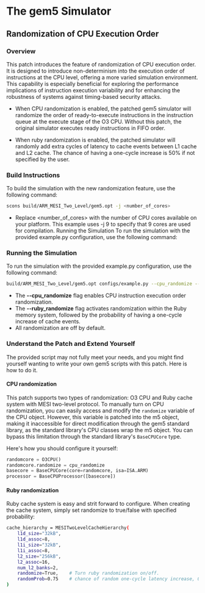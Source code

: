 # The gem5 Simulator

## Randomization of CPU Execution Order

### Overview

This patch introduces the feature of randomization of CPU execution order. It is designed to introduce non-determinism into the execution order of instructions at the CPU level, offering a more varied simulation environment. This capability is especially beneficial for exploring the performance implications of instruction execution variability and for enhancing the robustness of systems against timing-based security attacks. 

* When CPU randomization is enabled, the patched gem5 simulator will randomize the order of ready-to-execute instructions in the instruction queue at the execute stage of the O3 CPU. Without this patch, the original simulator executes ready instructions in FIFO order. 

* When ruby randomization is enabled, the patched simulator will randomly add extra cycles of latency to cache events between L1 cache and L2 cache. The chance of having a one-cycle increase is 50% if not specified by the user.


### Build Instructions

To build the simulation with the new randomization feature, use the following command:

```bash
scons build/ARM_MESI_Two_Level/gem5.opt -j <number_of_cores>
```
* Replace <number_of_cores> with the number of CPU cores available on your platform. This example uses -j 9 to specify that 9 cores are used for compilation.
Running the Simulation
To run the simulation with the provided example.py configuration, use the following command:


### Running the Simulation
To run the simulation with the provided example.py configuration, use the following command:
```bash
build/ARM_MESI_Two_Level/gem5.opt configs/example.py --cpu_randomize --ruby_randomize <chance of extra cycle latency>
```
* The **--cpu_randomize** flag enables CPU instruction execution order randomization.
* The **--ruby_randomize** flag activates randomization within the Ruby memory system, followed by the probability of having a one-cycle increase of cache events.
* All randomization are off by default.

### Understand the Patch and Extend Yourself

The provided script may not fully meet your needs, and you might find yourself wanting to write your own gem5 scripts with this patch. Here is how to do it.

#### CPU randomization
This patch supports two types of randomization: O3 CPU and Ruby cache system with MESI two-level protocol. To manually turn on CPU randomization, you can easily access and modify the `randomize` variable of the CPU object. However, this variable is patched into the m5 object, making it inaccessible for direct modification through the gem5 standard library, as the standard library's CPU classes wrap the m5 object. You can bypass this limitation through the standard library's `BaseCPUCore` type.

Here's how you should configure it yourself:

```python
randomcore = O3CPU()
randomcore.randomize = cpu_randomize
basecore = BaseCPUCore(core=randomcore, isa=ISA.ARM)
processor = BaseCPUProcessor([basecore])
```
#### Ruby randomization
Ruby cache system is easy and strit forward to configure. When creating the cache system, simply set randomize to true/false with specified probability:
```bash
cache_hierarchy = MESITwoLevelCacheHierarchy(
    l1d_size="32kB",
    l1d_assoc=8,
    l1i_size="32kB",
    l1i_assoc=8,
    l2_size="256kB",
    l2_assoc=16,
    num_l2_banks=2,
    randomize=True,    # Turn ruby randomization on/off.
    randomProb=0.75    # chance of random one-cycle latency increase, 0.5 by default.      
)
```
